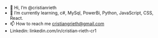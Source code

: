 - 👋 Hi, I’m @cristianrieth
- 🌱 I’m currently learning, c#, MySql, PowerBi, Python, JavaScript, CSS, React.
- 📫 How to reach me cristiangrieth@gmail.com
- Linkedin: linkedin.com/in/cristian-rieth-cr1

<!---
cristianrieth/cristianrieth is a ✨ special ✨ repository because its `README.md` (this file) appears on your GitHub profile.
You can click the Preview link to take a look at your changes.
--->
